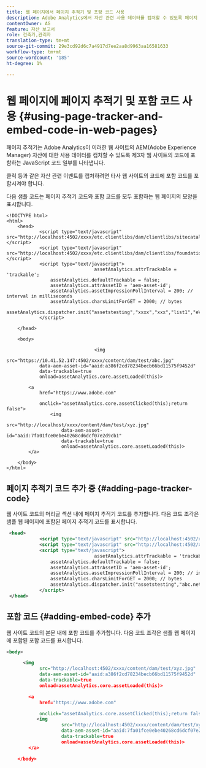 ```yaml
---
title: 웹 페이지에서 페이지 추적기 및 포함 코드 사용
description: Adobe Analytics에서 자산 관련 사용 데이터를 캡처할 수 있도록 페이지 추적기를 포함하고 웹 사이트 코드에 JavaScript 코드를 포함하는 방법을 알아봅니다.
contentOwner: AG
feature: 자산 보고서
role: 건축가,관리자
translation-type: tm+mt
source-git-commit: 29e3cd92d6c7a4917d7ee2aa8d9963aa16581633
workflow-type: tm+mt
source-wordcount: '185'
ht-degree: 1%

---
```



# 웹 페이지에 페이지 추적기 및 포함 코드 사용 {#using-page-tracker-and-embed-code-in-web-pages}

페이지 추적기는 Adobe Analytics이 이러한 웹 사이트의 AEM(Adobe Experience Manager) 자산에 대한 사용 데이터를 캡처할 수 있도록 제3자 웹 사이트의 코드에 포함하는 JavaScript 코드 일부를 나타냅니다.

클릭 등과 같은 자산 관련 이벤트를 캡처하려면 타사 웹 사이트의 코드에 포함 코드를 포함시켜야 합니다.

다음 샘플 코드는 페이지 추적기 코드와 포함 코드를 모두 포함하는 웹 페이지의 모양을 표시합니다.

```
<!DOCTYPE html>
<html>
    <head>
            <script type="text/javascript" src="http://localhost:4502/xxxx/etc.clientlibs/dam/clientlibs/sitecatalyst/appmeasurement.js"></script>
            <script type="text/javascript" src="http://localhost:4502/xxxx/etc.clientlibs/dam/clientlibs/foundation/assetinsights/pagetracker.js"></script>
            <script type="text/javascript">
                                assetAnalytics.attrTrackable = 'trackable';
                assetAnalytics.defaultTrackable = false;
                assetAnalytics.attrAssetID = 'aem-asset-id';
                assetAnalytics.assetImpressionPollInterval = 200; // interval in milliseconds
                assetAnalytics.charsLimitForGET = 2000; // bytes
                assetAnalytics.dispatcher.init("assetstesting","xxxx","xxx","list1","eVar3","event8","event7");
            </script>

    </head>

    <body>

                                <img
            src="https://10.41.52.147:4502/xxxx/content/dam/test/abc.jpg"
            data-aem-asset-id="aaid:a386f2cd78234becb66bd11575f9452d"
            data-trackable=true
            onload=assetAnalytics.core.assetLoaded(this)>

        <a
            href="https://www.adobe.com"

            onclick="assetAnalytics.core.assetClicked(this);return false">
                <img
                    src="http://localhost/xxxx/content/dam/test/xyz.jpg"
                    data-aem-asset-id="aaid:7fa01fce0ebe40268cd6dcf07e2d9cb1"
                    data-trackable=true
                    onload=assetAnalytics.core.assetLoaded(this)>
        </a>

    </body>
</html>
```

## 페이지 추적기 코드 추가 중 {#adding-page-tracker-code}

웹 사이트 코드의 머리글 섹션 내에 페이지 추적기 코드를 추가합니다. 다음 코드 조각은 샘플 웹 페이지에 포함된 페이지 추적기 코드를 표시합니다.

```xml
 <head>
            <script type="text/javascript" src="http://localhost:4502/xxxx/etc.clientlibs/dam/clientlibs/sitecatalyst/appmeasurement.js"></script>
            <script type="text/javascript" src="http://localhost:4502/xxxx/etc.clientlibs/dam/clientlibs/foundation/assetinsights/pagetracker.js"></script>
            <script type="text/javascript">
                                assetAnalytics.attrTrackable = 'trackable';
                assetAnalytics.defaultTrackable = false;
                assetAnalytics.attrAssetID = 'aem-asset-id';
                assetAnalytics.assetImpressionPollInterval = 200; // interval in millis
                assetAnalytics.charsLimitForGET = 2000; // bytes
                assetAnalytics.dispatcher.init("assetstesting","abc.net","bee","list1","eVar3","event8","event7");
            </script>
 </head>
```

## 포함 코드 {#adding-embed-code} 추가

웹 사이트 코드의 본문 내에 포함 코드를 추가합니다. 다음 코드 조각은 샘플 웹 페이지에 포함된 포함 코드를 표시합니다.

```xml
<body>

      <img
            src="http://localhost:4502/xxxx/content/dam/test/xyz.jpg"
            data-aem-asset-id="aaid:a386f2cd78234becb66bd11575f9452d"
            data-trackable=true
            onload=assetAnalytics.core.assetLoaded(this)>

        <a
            href="https://www.adobe.com"

            onclick="assetAnalytics.core.assetClicked(this);return false">
           <img
                    src="http://localhost:4502/xxxx/content/dam/test/xyz.jpg"
                    data-aem-asset-id="aaid:7fa01fce0ebe40268cd6dcf07e2d9cb1"
                    data-trackable=true
                    onload=assetAnalytics.core.assetLoaded(this)>
        </a>

    </body>
```

